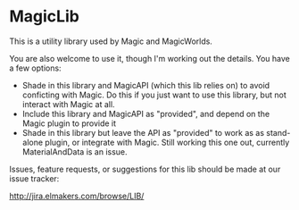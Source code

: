 MagicLib
========

This is a utility library used by Magic and MagicWorlds.

You are also welcome to use it, though I'm working out the details. You have a few options:

- Shade in this library and MagicAPI (which this lib relies on) to avoid conficting with Magic. Do
  this if you just want to use this library, but not interact with Magic at all.
- Include this library and MagicAPI as "provided", and depend on the Magic plugin to provide it
- Shade in this library but leave the API as "provided" to work as as stand-alone plugin, or integrate with Magic.
  Still working this one out, currently MaterialAndData is an issue.

Issues, feature requests, or suggestions for this lib should be made at our issue tracker:

http://jira.elmakers.com/browse/LIB/